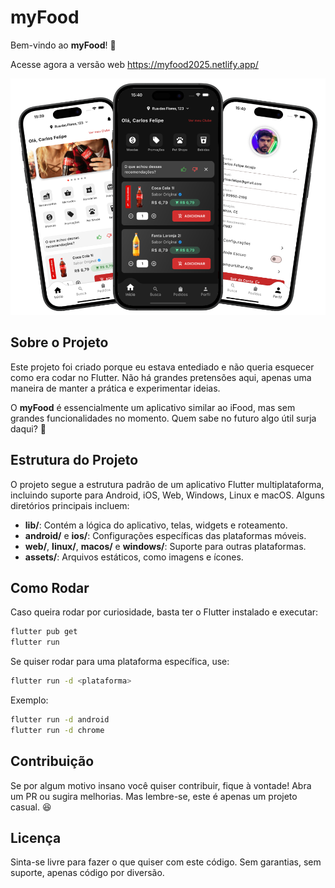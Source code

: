 # myFood

Bem-vindo ao **myFood**! 🍹

Acesse agora a versão web https://myfood2025.netlify.app/

<p align="center">
  <img src="./605shots_so.png" alt="Preview do Projeto" />
</p>

## Sobre o Projeto

Este projeto foi criado porque eu estava entediado e não queria esquecer como era codar no Flutter. Não há grandes pretensões aqui, apenas uma maneira de manter a prática e experimentar ideias.

O **myFood** é essencialmente um aplicativo similar ao iFood, mas sem grandes funcionalidades no momento. Quem sabe no futuro algo útil surja daqui? 🤷

## Estrutura do Projeto

O projeto segue a estrutura padrão de um aplicativo Flutter multiplataforma, incluindo suporte para Android, iOS, Web, Windows, Linux e macOS. Alguns diretórios principais incluem:

- **lib/**: Contém a lógica do aplicativo, telas, widgets e roteamento.
- **android/** e **ios/**: Configurações específicas das plataformas móveis.
- **web/**, **linux/**, **macos/** e **windows/**: Suporte para outras plataformas.
- **assets/**: Arquivos estáticos, como imagens e ícones.

## Como Rodar

Caso queira rodar por curiosidade, basta ter o Flutter instalado e executar:

```sh
flutter pub get
flutter run
```

Se quiser rodar para uma plataforma específica, use:

```sh
flutter run -d <plataforma>
```

Exemplo:

```sh
flutter run -d android
flutter run -d chrome
```

## Contribuição

Se por algum motivo insano você quiser contribuir, fique à vontade! Abra um PR ou sugira melhorias. Mas lembre-se, este é apenas um projeto casual. 😆

## Licença

Sinta-se livre para fazer o que quiser com este código. Sem garantias, sem suporte, apenas código por diversão.
